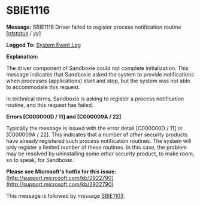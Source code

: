 # SBIE1116

**Message:** SBIE1116 Driver failed to register process notification routine [_[ntstatus](NtStatusCodes.md)_ / _yy_]

**Logged To:** [System Event Log](SystemEventLog.md)

**Explanation:**

The driver component of Sandboxie could not complete initialization. This message indicates that Sandboxie asked the system to provide notifications when processes (applications) start and stop, but the system was not able to accommodate this request.

In technical terms, Sandboxie is asking to register a process notification routine, and this request has failed.

**Errors [C000000D / 11] and [C000009A / 22]**

Typically the message is issued with the error detail [C000000D / 11] or [C000009A / 22]. This indicates that a number of _other_ security products have already registered such process notification routines. The system will only register a limited number of these routines. In this case, the problem may be resolved by uninstalling some _other_ security product, to make room, so to speak, for Sandboxie.

**Please see Microsoft's hotfix for this issue:** [http://support.microsoft.com/kb/2922790](http://support.microsoft.com/kb/2922790)

This message is followed by message [SBIE1103](SBIE1103.md).
